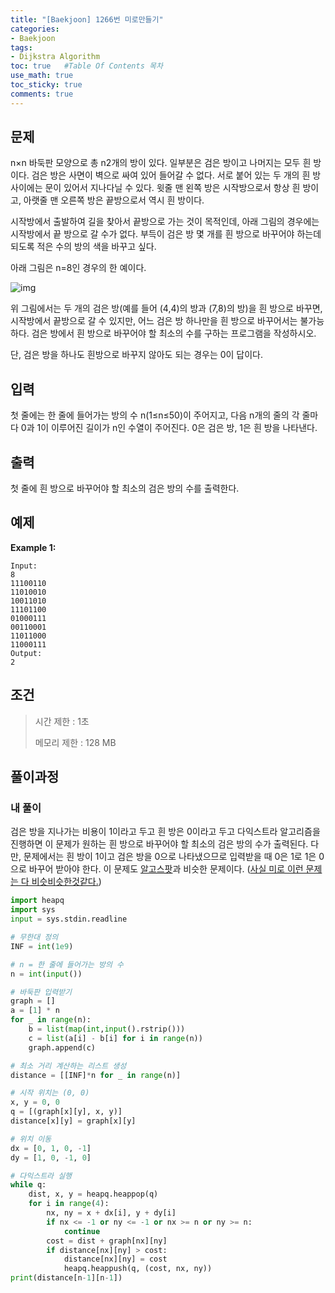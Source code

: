 ```yaml
---
title: "[Baekjoon] 1266번 미로만들기"
categories: 
- Baekjoon
tags:
- Dijkstra Algorithm
toc: true   #Table Of Contents 목차 
use_math: true
toc_sticky: true
comments: true
---
```


## 문제

n×n 바둑판 모양으로 총 n2개의 방이 있다. 일부분은 검은 방이고 나머지는 모두 흰 방이다. 검은 방은 사면이 벽으로 싸여 있어 들어갈 수 없다. 서로 붙어 있는 두 개의 흰 방 사이에는 문이 있어서 지나다닐 수 있다. 윗줄 맨 왼쪽 방은 시작방으로서 항상 흰 방이고, 아랫줄 맨 오른쪽 방은 끝방으로서 역시 흰 방이다.

시작방에서 출발하여 길을 찾아서 끝방으로 가는 것이 목적인데, 아래 그림의 경우에는 시작방에서 끝 방으로 갈 수가 없다. 부득이 검은 방 몇 개를 흰 방으로 바꾸어야 하는데 되도록 적은 수의 방의 색을 바꾸고 싶다.

아래 그림은 n=8인 경우의 한 예이다.

![img](https://www.acmicpc.net/upload/images/MW747ysuRPRpii4KaUvptRDAx46g.png)

위 그림에서는 두 개의 검은 방(예를 들어 (4,4)의 방과 (7,8)의 방)을 흰 방으로 바꾸면, 시작방에서 끝방으로 갈 수 있지만, 어느 검은 방 하나만을 흰 방으로 바꾸어서는 불가능하다. 검은 방에서 흰 방으로 바꾸어야 할 최소의 수를 구하는 프로그램을 작성하시오.

단, 검은 방을 하나도 흰방으로 바꾸지 않아도 되는 경우는 0이 답이다.

## 입력

첫 줄에는 한 줄에 들어가는 방의 수 n(1≤n≤50)이 주어지고, 다음 n개의 줄의 각 줄마다 0과 1이 이루어진 길이가 n인 수열이 주어진다. 0은 검은 방, 1은 흰 방을 나타낸다.

## 출력

첫 줄에 흰 방으로 바꾸어야 할 최소의 검은 방의 수를 출력한다.

## 예제

**Example 1:**

```
Input: 
8
11100110
11010010
10011010
11101100
01000111
00110001
11011000
11000111
Output: 
2
```

## 조건

> 시간 제한 : 1초
>
> 메모리 제한 : 128 MB

## 풀이과정

### 내 풀이

검은 방을 지나가는 비용이 1이라고 두고 흰 방은 0이라고 두고 다익스트라 알고리즘을 진행하면 이 문제가 원하는 흰 방으로 바꾸어야 할 최소의 검은 방의 수가 출력된다. 다만, 문제에서는 흰 방이 1이고 검은 방을 0으로 나타냈으므로 입력받을 때 0은 1로 1은 0으로 바꾸어 받아야 한다. 이 문제도 [알고스팟](https://leeyeongeol.github.io/baekjoon/Baekjoon-1261%EB%B2%88-%EC%95%8C%EA%B3%A0%EC%8A%A4%ED%8C%9F/)과 비슷한 문제이다. (<u>사실 미로 이런 문제는 다 비슷비슷한것같다.</u>)

```python
import heapq
import sys
input = sys.stdin.readline

# 무한대 정의
INF = int(1e9)

# n = 한 줄에 들어가는 방의 수
n = int(input())

# 바둑판 입력받기
graph = []
a = [1] * n
for _ in range(n):
    b = list(map(int,input().rstrip()))
    c = list(a[i] - b[i] for i in range(n))
    graph.append(c)

# 최소 거리 계산하는 리스트 생성
distance = [[INF]*n for _ in range(n)]

# 시작 위치는 (0, 0)
x, y = 0, 0
q = [(graph[x][y], x, y)]
distance[x][y] = graph[x][y]

# 위치 이동
dx = [0, 1, 0, -1]
dy = [1, 0, -1, 0]

# 다익스트라 실행
while q:
    dist, x, y = heapq.heappop(q)
    for i in range(4):
        nx, ny = x + dx[i], y + dy[i]
        if nx <= -1 or ny <= -1 or nx >= n or ny >= n:
            continue
        cost = dist + graph[nx][ny]
        if distance[nx][ny] > cost:
            distance[nx][ny] = cost
            heapq.heappush(q, (cost, nx, ny))
print(distance[n-1][n-1])
```

### 

